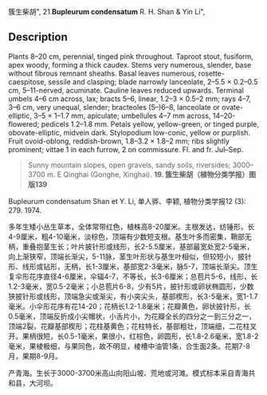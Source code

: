 簇生柴胡",
21.**Bupleurum condensatum** R. H. Shan & Yin Li",

## Description
Plants 8–20 cm, perennial, tinged pink throughout. Taproot stout, fusiform, apex woody, forming a thick caudex. Stems very numerous, slender, base without fibrous remnant sheaths. Basal leaves numerous, rosette-caespitose, sessile and clasping; blade narrowly lanceolate, 2–5.5 × 0.2–0.5 cm, 5–11-nerved, acuminate. Cauline leaves reduced upwards. Terminal umbels 4–6 cm across, lax; bracts 5–6, linear, 1.2–3 × 0.5–2 mm; rays 4–7, 3–6 cm, very unequal, slender; bracteoles (5–)6–8, lanceolate or ovate-elliptic, 3–5 × 1–1.7 mm, apiculate; umbellules 4–7 mm across, 14–20-flowered; pedicels 1.2–1.8 mm. Petals yellow, yellow-green, or tinged purple, obovate-elliptic, midvein dark. Stylopodium low-conic, yellow or purplish. Fruit ovoid-oblong, reddish-brown, 1.8–3.2 × 1.8–2 mm; ribs slightly prominent; vittae 1 in each furrow, 2 on commissure. Fl. and fr. Jul–Sep.

> Sunny mountain slopes, open gravels, sandy soils, riversides; 3000–3700 m. E Qinghai (Gonghe, Xinghai).
**19. 簇生柴胡（植物分类学报）图版139**

Bupleurum condensatum Shan et Y. Li, 单人骅、李颖, 植物分类学报12 (3): 279. 1974.

多年生矮小丛生草本，全体常带红色，植株高8-20厘米。主根发达，纺锤形，长4-9厘米，粗4-10毫米，淡棕色，顶端有少数短支根。基生叶多而密集，鞘部无柄，重叠抱茎生长；叶片披针形或线形，长2-5.5厘米，基部最宽处宽2-5毫米，向上渐狭窄，顶端长渐尖，5-11脉，茎生叶形状与基生叶相似，但较短小，披针形、线形或钻形，无柄，长1-3厘米，基部宽2-3毫米，脉5-7，顶端长渐尖。顶生复伞形花序直径4-6厘米，伞辐4-7，不等长，长3-6厘米；总苞片5-6，线形，长1.2-3毫米，宽0.5-2毫米；小总苞片6-8，少有5片，披针形或卵状椭圆形，少数狭披针形或线形，顶端急尖或渐尖，有小突尖头，基部楔形，长3-5毫米，宽1-1.7毫米。小伞形花序有花14-20；花柄长1.2-1.8毫米；花瓣黄色，卵状披针形，长0.5毫米，顶端反折成小尖帽状，小舌片小，为花瓣全长的四分之一到三分之一，顶端2裂，花瓣基部楔形；花柱基黄色；花柱特长，基部粗壮，顶端细，二花柱叉开。果柄很短，长0.5-1毫米，果很小，红棕色，卵圆形，长1.8-2.6毫米，宽1.8-2毫米，果棱极细，与果同色，故不明显，棱槽中油管1条，合生面2条。花期7-8月，果期8-9月。

产青海。生长于3000-3700米高山向阳山坡、荒地或河滩。模式标本采自青海共和县，大河坝。
